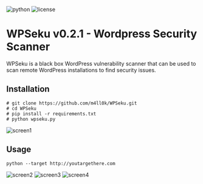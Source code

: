 ![python](https://img.shields.io/badge/python-2.7-brightgreen.svg) ![license](https://img.shields.io/badge/license-GPL-brightgreen.svg)
# WPSeku v0.2.1 - Wordpress Security Scanner 
WPSeku is a black box WordPress vulnerability scanner that can be used to scan remote WordPress installations to find security issues.

## Installation
```
# git clone https://github.com/m4ll0k/WPSeku.git
# cd WPSeku
# pip install -r requirements.txt
# python wpseku.py
```

![screen1](https://camo.githubusercontent.com/ae86d06707213143fb5b9ffafbf2b74a97c22308/687474703a2f2f692e696d6775722e636f6d2f6748526d73454d2e706e67)

## Usage
`python --target http://youtargethere.com`

![screen2](http://i.imgur.com/jSHWt0P.png)
![screen3](http://i.imgur.com/gGhmGdz.png)
![screen4](http://i.imgur.com/bBj8QdN.png)
